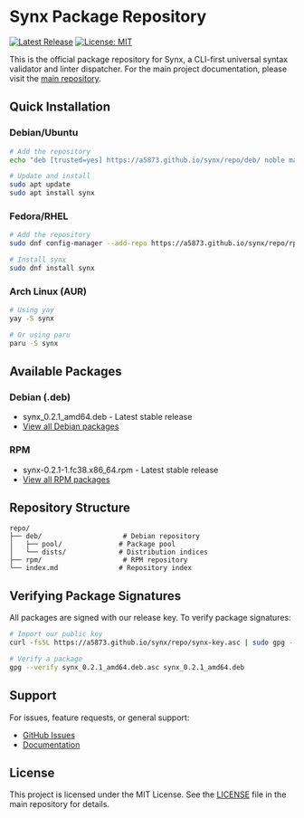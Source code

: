 # Synx Package Repository

[![Latest Release](https://img.shields.io/github/v/release/A5873/synx?style=for-the-badge&logo=github&label=Release)](https://github.com/A5873/synx/releases/latest)
[![License: MIT](https://img.shields.io/badge/License-MIT-blue.svg?style=for-the-badge)](https://opensource.org/licenses/MIT)

This is the official package repository for Synx, a CLI-first universal syntax validator and linter dispatcher. For the main project documentation, please visit the [main repository](https://github.com/A5873/synx).

## Quick Installation

### Debian/Ubuntu

```bash
# Add the repository
echo "deb [trusted=yes] https://a5873.github.io/synx/repo/deb/ noble main" | sudo tee /etc/apt/sources.list.d/synx.list

# Update and install
sudo apt update
sudo apt install synx
```

### Fedora/RHEL

```bash
# Add the repository
sudo dnf config-manager --add-repo https://a5873.github.io/synx/repo/rpm/synx.repo

# Install synx
sudo dnf install synx
```

### Arch Linux (AUR)

```bash
# Using yay
yay -S synx

# Or using paru
paru -S synx
```

## Available Packages

### Debian (.deb)
- synx_0.2.1_amd64.deb - Latest stable release
- [View all Debian packages](repo/deb/pool/main/s/synx/)

### RPM
- synx-0.2.1-1.fc38.x86_64.rpm - Latest stable release
- [View all RPM packages](repo/rpm/)

## Repository Structure

```
repo/
├── deb/                    # Debian repository
│   ├── pool/              # Package pool
│   └── dists/             # Distribution indices
├── rpm/                    # RPM repository
└── index.md               # Repository index
```

## Verifying Package Signatures

All packages are signed with our release key. To verify package signatures:

```bash
# Import our public key
curl -fsSL https://a5873.github.io/synx/repo/synx-key.asc | sudo gpg --dearmor -o /usr/share/keyrings/synx-archive-keyring.gpg

# Verify a package
gpg --verify synx_0.2.1_amd64.deb.asc synx_0.2.1_amd64.deb
```

## Support

For issues, feature requests, or general support:
- [GitHub Issues](https://github.com/A5873/synx/issues)
- [Documentation](https://github.com/A5873/synx/blob/main/README.md)

## License

This project is licensed under the MIT License. See the [LICENSE](https://github.com/A5873/synx/blob/main/LICENSE) file in the main repository for details.
